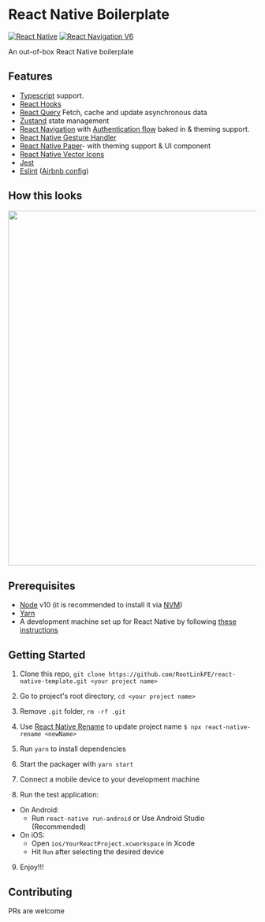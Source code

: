 # React Native Boilerplate

[![React Native](https://img.shields.io/badge/React%20Native-v0.66.0-green.svg)](https://facebook.github.io/react-native/)
[![React Navigation V6](https://img.shields.io/badge/React%20Navigation-v6.0-blue.svg)](https://reactnavigation.org/)

An out-of-box React Native boilerplate

## Features

- [Typescript](https://www.typescriptlang.org/) support.
- [React Hooks](https://reactjs.org/docs/hooks-intro.html)
- [React Query](https://react-query.tanstack.com) Fetch, cache and update asynchronous data
- [Zustand](https://github.com/pmndrs/zustand) state management
- [React Navigation](https://reactnavigation.org/) with [Authentication flow](https://reactnavigation.org/docs/auth-flow) baked in & theming support.
- [React Native Gesture Handler](https://github.com/kmagiera/react-native-gesture-handler)
- [React Native Paper](https://callstack.github.io/react-native-paper/)- with theming support & UI component
- [React Native Vector Icons](https://github.com/oblador/react-native-vector-icons)
- [Jest](https://facebook.github.io/jest/)
- [Eslint](http://eslint.org/) ([Airbnb config](https://github.com/airbnb/javascript/tree/master/packages/eslint-config-airbnb))

## How this looks

  <img height="720" src="https://user-images.githubusercontent.com/15869386/136666124-76a50fc3-8320-4a79-8256-354334ce7685.gif" />
  
## Prerequisites

- [Node](https://nodejs.org) v10 (it is recommended to install it via [NVM](https://github.com/creationix/nvm))
- [Yarn](https://yarnpkg.com/)
- A development machine set up for React Native by following [these instructions](https://facebook.github.io/react-native/docs/getting-started.html)

## Getting Started

1. Clone this repo, `git clone https://github.com/RootLinkFE/react-native-template.git <your project name>`
2. Go to project's root directory, `cd <your project name>`
3. Remove `.git` folder, `rm -rf .git`
4. Use [React Native Rename](https://github.com/junedomingo/react-native-rename) to update project name `$ npx react-native-rename <newName>`
5. Run `yarn` to install dependencies

6. Start the packager with `yarn start`
7. Connect a mobile device to your development machine
8. Run the test application:

- On Android:
  - Run `react-native run-android` or Use Android Studio (Recommended)
- On iOS:
  - Open `ios/YourReactProject.xcworkspace` in Xcode
  - Hit `Run` after selecting the desired device

9. Enjoy!!!

## Contributing

PRs are welcome
